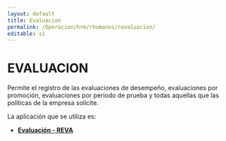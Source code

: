 ```yaml
---
layout: default
title: Evaluacion
permalink: /Operacion/hrm/rhumanos/revaluacion/
editable: si
---
```


# EVALUACION  

Permite el registro de las evaluaciones de desempeño, evaluaciones por promoción, evaluaciones por periodo de prueba y todas aquellas que las políticas de la empresa solicite.  

La aplicación que se utiliza es:  

* [**Evaluación - REVA**](http://docs.oasiscom.com/Operacion/hrm/rhumanos/revaluacion/reva)

